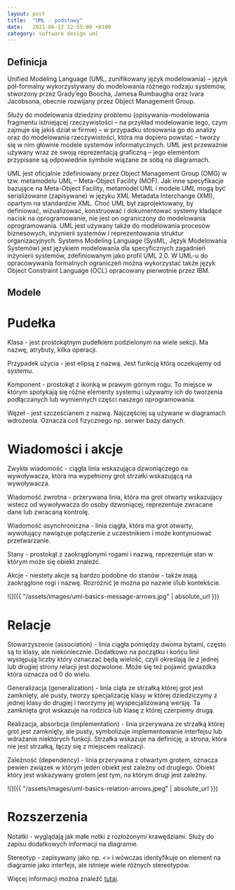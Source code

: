 ```yaml
---
layout: post
title:  "UML - podstawy"
date:   2021-06-12 12:55:00 +0100
category: software design uml
---
```


## Definicja 

Unified Modeling Language (UML, zunifikowany język modelowania) – język pół-formalny wykorzystywany do modelowania różnego rodzaju systemów, stworzony przez Grady’ego Boocha, Jamesa Rumbaugha oraz Ivara Jacobsona, obecnie rozwijany przez Object Management Group.

Służy do modelowania dziedziny problemu (opisywania-modelowania fragmentu istniejącej rzeczywistości – na przykład modelowanie tego, czym zajmuje się jakiś dział w firmie) – w przypadku stosowania go do analizy oraz do modelowania rzeczywistości, która ma dopiero powstać – tworzy się w nim głównie modele systemów informatycznych. UML jest przeważnie używany wraz ze swoją reprezentacją graficzną – jego elementom przypisane są odpowiednie symbole wiązane ze sobą na diagramach.

UML jest oficjalnie zdefiniowany przez Object Management Group (OMG) w tzw. metamodelu UML – Meta-Object Facility (MOF). Jak inne specyfikacje bazujące na Meta-Object Facility, metamodel UML i modele UML mogą być serializowane (zapisywane) w języku XML Metadata Interchange (XMI), opartym na standardzie XML. Choć UML był zaprojektowany, by definiować, wizualizować, konstruować i dokumentować systemy kładące nacisk na oprogramowanie, nie jest on ograniczony do modelowania oprogramowania. UML jest używany także do modelowania procesów biznesowych, inżynierii systemów i reprezentowania struktur organizacyjnych. Systems Modeling Language (SysML, Język Modelowania Systemów) jest językiem modelowania dla specyficznych zagadnień inżynierii systemów, zdefiniowanym jako profil UML 2.0. W UML-u do opracowywania formalnych ograniczeń można wykorzystać także język Object Constraint Language (OCL) opracowany pierwotnie przez IBM.

## Modele

# Pudełka

Klasa - jest prostokątnym pudełkiem podzielonym na wiele sekcji. Ma nazwę, atrybuty, kilka operacji.

Przypadek użycia - jest elipsą z nazwą. Jest funkcją którą oczekujemy od systemu.

Komponent - prostokąt z ikonką w prawym górnym rogu. To miejsce w którym spotykają się różne elementy systemu i używamy ich do tworzenia podłączanych lub wymiennych części naszego oprogramowania.

Węzeł - jest szcześcianem z nazwą. Najczęściej są używane w diagramach wdrożenia. Oznacza coś fizycznego np. serwer bazy danych.

# Wiadomości i akcje

Zwykła wiadomość -  ciągła linia wskazująca dzwoniączego na wywoływacza, która ma wypełniony grot strzałki wskazującą na wywoływacza.

Wiadomość zwrotna - przerywana linia, która ma grot otwarty wskazujący wstecz od wywoływacza do osoby dzwoniącej, reprezentuje zwracane dane lub zwracaną kontrolę.

Wiadomość asynchroniczna - linia ciągła, która ma grot otwarty, wywołujący nawiązuje połączenie z uczestnikiem i może kontynuować przetwarzanie.

Stany - prostokąt z zaokrąglonymi rogami i nazwą, reprezentuje stan w którym może się obiekt znaleźć.

Akcje - niestety akcje są bardzo podobne do stanów - także mają zaokrąglone rogi i nazwę. Rozróżnić je można po nazwie i/lub kontekście.

![]({{ "/assets/images/uml-basics-message-arrows.jpg" | absolute_url }})

# Relacje

Stowarzyszenie (association) - linia ciągła pomiędzy dwoma bytami, często są to klasy, ale niekoniecznie. Dodatkowo na początku i końcu linii występują liczby który oznaczać będą wielość, czyli określają ile z jednej lub drugiej strony relacji jest dozwolone. Może się też pojawić gwiazdka która oznacza od 0 do wielu.

Generalizacja (generalization) - linia ciąła ze strzałką której grot jest zamknięty, ale pusty, tworzy specjalizację klasy w której dziedziczymy z jednej klasy do drugiej i tworzymy jej wyspecjalizowaną wersję. Ta zamknięta grot wskazuje na rodzica lub klasę z której czerpiemy drugą.

Realizacja, absorbcja (implementation) - linia przerywana ze strzałką której grot jest zamknięty, ale pusty, symbolizuje implementowanie interfejsu lub wdrażanie niektórych funkcji. Strzałka wskazuje na definicję, a strona, która nie jest strzałką, łączy się z miejscem realizacji.

Zależność (dependency) - linia przerywana z otwartym grotem, oznacza pewien związek w którym jeden obiekt jest zależny od drugiego. Obiekt który jest wskazywany grotem jest tym, na którym drugi jest zależny.

![]({{ "/assets/images/uml-basics-relation-arrows.jpeg" | absolute_url }})

# Rozszerzenia

Notatki - wyglądają jak małe notki z rozłożonymi krawędziami. Służy do zapisu dodatkowych informacji na diagramie.
 
Stereotyp - zapisywany jako np. <<Interface>> i wówczas identyfikuje on element na diagramie jako interfejs, ale istnieje wiele różnych stereotypów.


Więcej informacji można znaleźć [tutaj][uml-basics].


[uml-basics]: https://www.p-programowanie.pl/uml/diagramy-klas-uml
